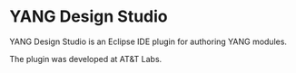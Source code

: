 # YANG Design Studio

YANG Design Studio is an Eclipse IDE plugin for authoring YANG modules.

The plugin was developed at AT&T Labs.
